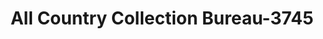 ---
f_zip-code: 95037
f_state-code: CA
title: All Country Collection Bureau-3745
f_phone: 408-984-1616
f_city-only: Morgan Hill
f_address: 17760 Monterey Street Suite E Morgan Hill
f_location-unique-id: '3745'
slug: all-country-collection-bureau-3745
updated-on: '2024-05-30T13:46:58.046Z'
created-on: '2024-05-30T13:36:59.803Z'
published-on: '2024-05-30T13:54:32.469Z'
f_city-state: cms/city/morgan-hill-ca.md
f_company: cms/company/all-country-collection-bureau.md
f_state: cms/state/california.md
layout: '[payday-loan].html'
tags: payday-loan
---